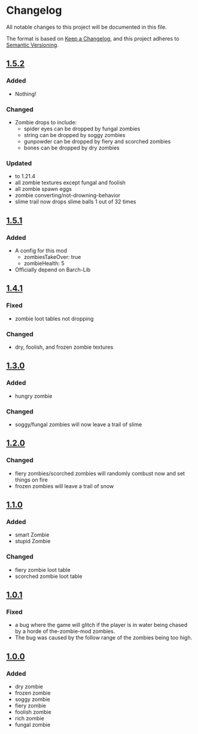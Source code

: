# Changelog

All notable changes to this project will be documented in this file.

The format is based on [Keep a Changelog](https://keepachangelog.com/en/1.0.0/),
and this project adheres to [Semantic Versioning](https://semver.org/spec/v2.0.0.html).


## [1.5.2]
### Added
- Nothing!

### Changed
- Zombie drops to include:
  - spider eyes can be dropped by fungal zombies
  - string can be dropped by soggy zombies
  - gunpowder can be dropped by fiery and scorched zombies
  - bones can be dropped by dry zombies

### Updated
- to 1.21.4
- all zombie textures except fungal and foolish
- all zombie spawn eggs
- zombie converting/not-drowning-behavior
- slime trail now drops slime balls 1 out of 32 times

## [1.5.1]
### Added
- A config for this mod
  - zombiesTakeOver: true
  - zombieHealth: 5
- Officially depend on Barch-Lib

## [1.4.1]
### Fixed
- zombie loot tables not dropping

### Changed
- dry, foolish, and frozen zombie textures

## [1.3.0]

### Added
- hungry zombie

### Changed
- soggy/fungal zombies will now leave a trail of slime

## [1.2.0]

### Changed
- fiery zombies/scorched zombies will randomly combust now and set things on fire
- frozen zombies will leave a trail of snow

## [1.1.0]
### Added
- smart Zombie
- stupid Zombie

### Changed
- fiery zombie loot table
- scorched zombie loot table


## [1.0.1]
### Fixed
- a bug where the game will glitch if the player is in water being chased by a horde of the-zombie-mod zombies.
- The bug was caused by the follow range of the zombies being too high.


## [1.0.0]
### Added
- dry zombie
- frozen zombie
- soggy zombie
- fiery zombie
- foolish zombie
- rich zombie
- fungal zombie

[1.5.2]: https://github.com/BarchamMal/The-Zombie-Mod/commit/
[1.5.1]: https://github.com/BarchamMal/The-Zombie-Mod/commit/b5e3d6bba388725d4b0b3b6ac0a98ee0b7de53b7
[1.4.1]: https://github.com/BarchamMal/The-Zombie-Mod/commit/bce3a16a4677395b70cc36880ab02ec0de43ba83
[1.3.0]: https://github.com/BarchamMal/The-Zombie-Mod/commit/ffec104c89550d0fcfe37cda00c164b8a020fb50
[1.2.0]: https://github.com/BarchamMal/The-Zombie-Mod/commit/be61318820ef02f40c38157e6baf2fc546411b7d
[1.1.0]: https://github.com/BarchamMal/The-Zombie-Mod/commit/bf10833ff8a99d90331f2067d0a70447b7d27a84
[1.0.1]: https://github.com/BarchamMal/The-Zombie-Mod/commit/d34c0d784b00c65a85fb91dfeeb9f1c0da54d515
[1.0.0]: https://github.com/BarchamMal/The-Zombie-Mod/commit/9ff8d79c982e1c56747bdd1802c4ffc14515dda2
